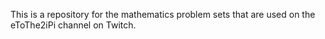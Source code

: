 This is a repository for the mathematics problem sets that are used on the eToThe2iPi channel on Twitch.
